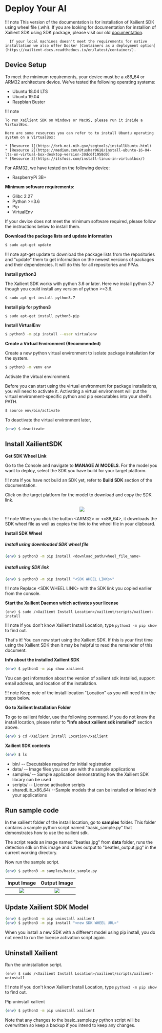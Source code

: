 # Deploy Your AI

!!! note
      This version of the documentation is for installation of Xailient SDK using wheel file (.whl). 
      If you are looking for documentation for installion of Xailient SDK using SDK package, please visit our old [documentation](https://xailient.readthedocs.io/en/latest/installation/).
      
      If your local machines doesn't meet the requirements for native installation we also offer Docker [Containers as a deployment option](https://xailient-docs.readthedocs.io/en/latest/container/).

## Device Setup

To meet the minimum requirements, your device must be a x86_64 or ARM32 architecture device. We've tested the following operating systems:

* Ubuntu 18.04 LTS
* Ubuntu 19.04
* Raspbian Buster

!!! note

    To run Xailient SDK on Windows or MacOS, please run it inside a VirtualBox.

    Here are some resources you can refer to to install Ubuntu operating system on a VirtualBox:

    * [Resource 1](https://brb.nci.nih.gov/seqtools/installUbuntu.html)
    * [Resource 2](https://medium.com/@tushar0618/install-ubuntu-16-04-lts-on-virtual-box-desktop-version-30dc6f1958d0)
    * [Resource 3](https://itsfoss.com/install-linux-in-virtualbox/)


For ARM32, we have tested on the following device:

* RaspberryPi 3B+

__Minimum software requirements:__

* Glibc 2.27
* Python >=3.6
* Pip
* VirtualEnv

If your device does not meet the minimum software required, please follow the instructions below to install them.

__Download the package lists and update information__

```bash
$ sudo apt-get update
```

!!! note
    apt-get update to download the package lists from the repositories and "update" them to get information on the newest versions of packages and their dependencies. It will do this for all repositories and PPAs.

__Install python3__

The Xailient SDK works with python 3.6 or later. Here we install python 3.7 though you could install any version
of python >=3.6.

```bash
$ sudo apt-get install python3.7
```

__Install pip for python3__

```bash
$ sudo apt-get install python3-pip
```

__Install VirtualEnv__

```bash
$ python3 -m pip install --user virtualenv
```

__Create a Virtual Environment (Recommended)__

Create a new python virtual environment to isolate package installation for the system.

```bash
$ python3 -m venv env
```

Activate the virtual environment.

Before you can start using the virtual environment for package installations, you will need to activate it. Activating a virtual environment will put the virtual environment-specific python and pip executables into your shell's PATH.

```bash
$ source env/bin/activate
```

To deactivate the virtual environment later,

```bash
(env) $ deactivate
```

## Install XailientSDK

__Get SDK Wheel Link__

Go to the Console and navigate to __MANAGE AI MODELS__. For the model you want to deploy, select the SDK you have build for your target platform. 

!!! note
    If you have not build an SDK yet, refer to __Build SDK__ section of the documentation.

Click on the target platform for the model to download and copy the SDK link.

<p align="center">
  <img src="../img/console/CopySDKLink.png">
</p>

!!! note
    When you click the button &lt;ARM32&gt; or &lt;x86_64&gt;, it downloads the SDK wheel file as well as copies the link to the wheel file in your clipboard.

__Install SDK Wheel__

##### Install using downloaded SDK wheel file

```bash
(env) $ python3 -m pip install <download_path/wheel_file_name>
```

##### Install using SDK link

```bash
(env) $ python3 -m pip install "<SDK WHEEL LINKs>"
```

!!! note
    Replace &lt;SDK WHEEL LINK&gt; with the SDK link you copied earlier from the console.

__Start the Xailient Daemon which activates your license__

```
(env) $ sudo /<Xailient Install Location>/xailient/scripts/xailient-install
```

!!! note
    If you don't know Xailient Install Location, type ```python3 -m pip show``` to find out.

That's it! You can now start using the Xailient SDK. If this is your first time using the Xailient
SDK then it may be helpful to read the remainder of this document.

__Info about the installed Xailient SDK__

```bash
(env) $ python3 -m pip show xailient
```

You can get information about the version of xailient sdk installed, support email address, and location of the installation. 

!!! note
    Keep note of the install location "Location" as you will need it in the steps below.

__Go to Xailient Installation Folder__

To go to xailient folder, use the following command. If you do not know the install location, please refer to __"Info about xailient sdk installed"__ section above.

```bash
(env) $ cd <Xailient Install Location>/xailient
```

__Xailient SDK contents__

```bash
(env) $ ls
```

* bin/ -- Executables required for initial registration
* data/ -- Image files you can use with the sample applications
* samples/ -- Sample application demonstrating how the Xailient SDK library can be used
* scripts/ -- License activation scripts
* sharedLib_x86_64/ --Sample models that can be installed or linked with your applications

## Run sample code

In the xailient folder of the install location, go to __samples__ folder. This folder contains a sample python script named "basic_sample.py" that demonstrates how to use the xailient sdk. 

The script reads an image named "beatles.jpg" from __data__ folder, runs the detection sdk on this image and saves output to "beatles_output.jpg" in the current working directory.

Now run the sample script.

```bash
(env) $ python3 -m samples/basic_sample.py
```

Input Image | Output Image
:-------------------------:|:-------------------------:
![](../img/x86_64/beatles.jpg)   |  ![](../img/x86_64/beatles_output.jpg)


## Update Xailient SDK Model

```bash
(env) $ python3 -m pip uninstall xailient
(env) $ python3 -m pip install "<new SDK WHEEL URL>"
```

When you install a new SDK with a different model using pip install, you do not need to run the license activation script again.

## Uninstall Xailient

Run the uninstallation script.

```
(env) $ sudo /<Xailient Install Location>/xailient/scripts/xailient-uninstall
```

!!! note
    If you don't know Xailient Install Location, type ```python3 -m pip show``` to find out.


Pip uninstall xailient

```bash
(env) $ python3 -m pip uninstall xailient
```

Note that any changes to the basic_sample.py python script will be overwritten so keep a backup if you intend to keep any changes.


